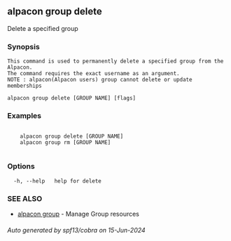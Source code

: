## alpacon group delete

Delete a specified group

### Synopsis


	This command is used to permanently delete a specified group from the Alpacon. 
	The command requires the exact username as an argument.
	NOTE : alpacon(Alpacon users) group cannot delete or update memberships
	

```
alpacon group delete [GROUP NAME] [flags]
```

### Examples

```
 
	alpacon group delete [GROUP NAME]
	alpacon group rm [GROUP NAME]
	
```

### Options

```
  -h, --help   help for delete
```

### SEE ALSO

* [alpacon group](alpacon_group.md)	 - Manage Group resources

###### Auto generated by spf13/cobra on 15-Jun-2024
